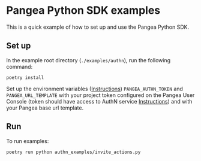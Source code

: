 # Pangea Python SDK examples

This is a quick example of how to set up and use the Pangea Python SDK.

## Set up

In the example root directory (`./examples/authn`), run the following command:

```
poetry install
```

Set up the environment variables ([Instructions](https://pangea.cloud/docs/authn#set-your-environment-variables)) `PANGEA_AUTHN_TOKEN` and `PANGEA_URL_TEMPLATE` with your project token configured on the Pangea User Console (token should have access to AuthN service [Instructions](https://pangea.cloud/docs/admin-guide/tokens)) and with your Pangea base url template.

## Run

To run examples:
```
poetry run python authn_examples/invite_actions.py
```
